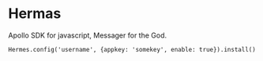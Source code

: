 # Hermas

Apollo SDK for javascript, Messager for the God.

```
Hermes.config('username', {appkey: 'somekey', enable: true}).install()
```
